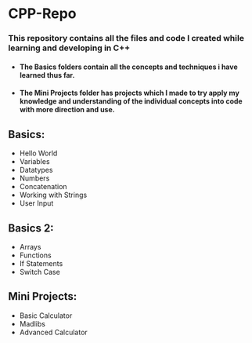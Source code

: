 # CPP-Repo
### This repository contains all the files and code I created while learning and developing in C++
- #### The Basics folders contain all the concepts and techniques i have learned thus far.
- #### The Mini Projects folder has projects which I made to try apply my knowledge and understanding of the individual concepts into code with more direction and use.


## Basics:
  - Hello World
  - Variables
  - Datatypes
  - Numbers
  - Concatenation
  - Working with Strings
  - User Input
 
## Basics 2:
  - Arrays
  - Functions
  - If Statements
  - Switch Case
 
## Mini Projects:
  - Basic Calculator
  - Madlibs
  - Advanced Calculator
